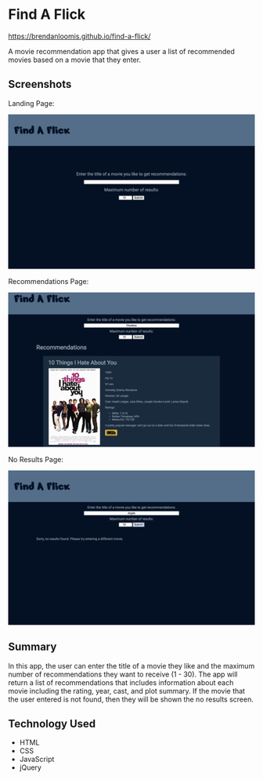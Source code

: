 # Find A Flick
https://brendanloomis.github.io/find-a-flick/

A movie recommendation app that gives a user a list of recommended movies based on a movie that they enter.

## Screenshots
Landing Page:

![landing](images/screenshots/landing.png)

Recommendations Page:

![recommendations](images/screenshots/recommendations.png)

No Results Page:

![no results](images/screenshots/no-results.png)

## Summary

In this app, the user can enter the title of a movie they like and the maximum number of recommendations they want to receive (1 - 30). The app will return a list of recommendations that includes information about each movie including the rating, year, cast, and plot summary. If the movie that the user entered is not found, then they will be shown the no results screen.

## Technology Used

* HTML
* CSS
* JavaScript
* jQuery